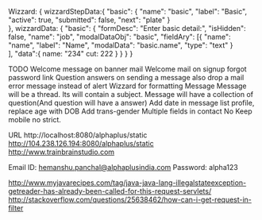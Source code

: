 Wizzard:
{
	wizzardStepData:{
		"basic": {
			"name": "basic",
			"label": "Basic",
			"active": true,
			"submitted": false,
			"next": "plate"
		}	
	},
	wizzardData: {
		"basic": {
			"formDesc": "Enter basic detail:",
			"isHidden": false,
			"name": "job",
			"modalDataObj": "basic",
			"fieldAry": [{
					"name": "name",
					"label": "Name",
					"modalData": "basic.name",
					"type": "text"
				}	
			],
			"data":{
				name: "234"
				cut: 222
			}
		}
	}
}





TODO
	Welcome message on banner
	mail
		Welcome mail on signup
		forgot password link
		Question answers
			on sending a message also drop a mail
		error message instead of alert
	Wizzard
		for formatting
	Message
		Message will be a thread. Its will contain a subject.
		Message will have a collection of question(And question will have a answer)
	Add date in message list
	profile, replace age with DOB
	Add trans-gender
	Multiple fields in contact No
	Keep mobile no strict.

URL
	http://localhost:8080/alphaplus/static
	http://104.238.126.194:8080/alphaplus/static
	http://www.trainbrainstudio.com

Email ID: hemanshu.panchal@alphaplusindia.com
Password: alpha123


http://www.myjavarecipes.com/tag/java-java-lang-illegalstateexception-getreader-has-already-been-called-for-this-request-servlets/
http://stackoverflow.com/questions/25638462/how-can-i-get-request-in-filter